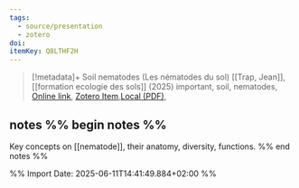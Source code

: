 ```yaml
---
tags:
  - source/presentation
  - zotero
doi: 
itemKey: Q8LTHF2H
---
```

>[!metadata]+
> Soil nematodes (Les nématodes du sol)
> [[Trap, Jean]], 
> [[formation ecologie des sols]] (2025)
> important, soil, nematodes, 
> [Online link](), [Zotero Item](zotero://select/library/items/Q8LTHF2H),[Local (PDF)](file://C:/Users/aburg/Documents/references/zotero/storage/RPN2GL59/_04_Nematodes_JTrap_FormationEcologieDuSol_2024.pdf), 

## notes %% begin notes %%
Key concepts on [[nematode]], their anatomy, diversity, functions.
%% end notes %%

%% Import Date: 2025-06-11T14:41:49.884+02:00 %%
